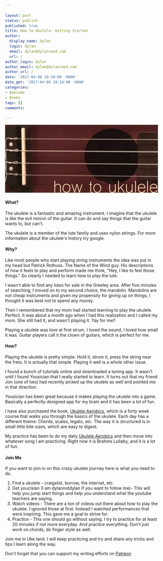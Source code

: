 ```yaml
---

layout: post
status: publish
published: true
title: How to Ukulele: Getting Started
author:
  display_name: Dylan
  login: dylan
  email: dylan@dylanreed.com
  url: /
author_login: dylan
author_email: dylan@dylanreed.com
author_url: /
date: '2017-04-08 10:10:00 -0600'
date_gmt: '2017-04-08 10:10:00 -0600'
categories:
- Awesome
- Books
tags: []
comments:

---
```

![How to Ukulele](https://raw.githubusercontent.com/dylanreed/dylan.blog/gh-pages/images/other/ukulele.jpg)

<h4>What?</h4>

The ukulele is a fantastic and amazing instrument. I imagine that the ukulele is like the evil minion of the guitar. It can do and say things that the guitar wants to, but can't. 

The ukulele is a member of the lute family and uses nylon strings. For more information about the ukulele's history try google. 


<h4>Why?</h4>

Like most people who start playing string instruments the idea was put in my head but Patrick Rothuss. The Name of the Wind guy. His descriptions of how it feels to play and perform made me think, "Hey, I like to feel those things." So clearly I needed to learn how to play the lute. 

I wasn't able to find any lutes for sale in the Greeley area. After five minutes of searching, I moved on to my second choice, the mandolin. Mandolins are not cheap instruments and given my propensity for giving up on things, I thought it was best not to spend any money. 

Then I remembered that my mom had started learning to play the ukulele. Perfect. It was about a month ago when I had this realization and I called my mom. She still had it, and wasn't playing it. Yay for me!!

Playing a ukulele was love at first strum. I loved the sound, I loved how small it was. Guitar players call it the clown of guitars, which is perfect for me. 

<h4>How?</h4> 

Playing the ukulele is pretty simple. Hold it, strum it, press the string near the frets. It is actually that simple. Playing it well is a whole other issue. 

I found a bunch of tutorials online and downloaded a tuning app. It wasn't until I found Yousician that I really started to learn. It turns out that my friend Jon (one of two) had recently picked up the ukulele as well and pointed me in that direction. 

Yousician has been great because it makes playing the ukulele into a game. Basically a perfectly designed app for my brain and it has been a lot of fun. 

I have also purchased the book, [Ukulele Aerobics]("https://www.amazon.com/gp/product/147681306X/ref=as_li_tl?ie=UTF8&tag=dylanreed06-20"), which is a forty week course that walks you through the basics of the ukulele. Each day has a different theme: Chords, scales, legato, etc. The way it is structured is in small little bite sizes, which are easy to digest. 

My practice has been to do my daily [Ukulele Aerobics]("https://www.amazon.com/gp/product/147681306X/ref=as_li_tl?ie=UTF8&tag=dylanreed06-20") and then move into whatever song I am practicing. Right now it is Brahms Lullaby, and it is a lot of fun. 

<h4>Join Me</h4>

If you want to join in on this crazy ukulele journey here is what you need to do. 

1.	Find a ukulele - craigslist, borrow, the internet, etc.
2.	Get youcisian (I am dylannotdylan if you want to follow me)- This will help you jump start things and help you understand what the youtube teachers are saying. 
3.	Watch videos - There are a ton of videos out there about how to play the ukulele. I ignored those at first. Instead I watched performances that were inspiring. This gave me a goal to strive for. 
4.	Practice - This one should go without saying. I try to practice for at least 20 minutes if not more everyday. And practice everything. Don't just work on chords, do finger style as well. 

Join me in Uke land. I will keep practicing and try and share any tricks and tips I learn along the way. 

Don't forget that you can support my writing efforts on [Patreon](https://www.patreon.com/dylanreed)
